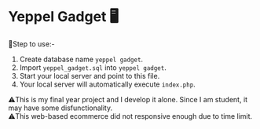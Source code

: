 # Yeppel Gadget :desktop_computer:

:scroll:Step to use:-

1. Create database name `yeppel gadget`.
2. Import `yeppel_gadget.sql` into `yeppel gadget`.
3. Start your local server and point to this file.
4. Your local server will automatically execute `index.php`.

:warning:This is my final year project and I develop it alone. Since I am student, it may have some disfunctionality. <br>
:warning:This web-based ecommerce did not responsive enough due to time limit.
